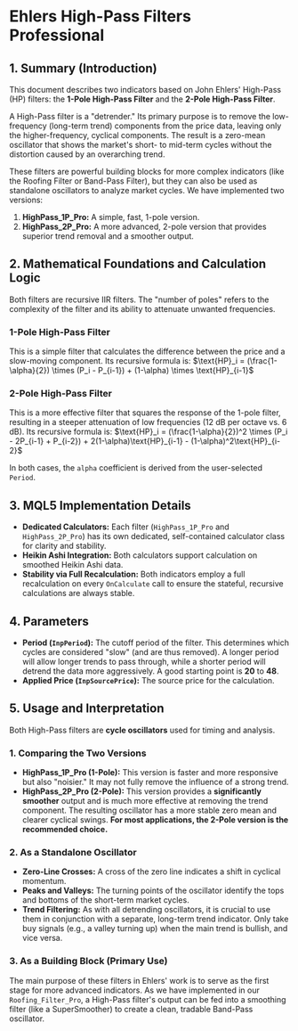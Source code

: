# Ehlers High-Pass Filters Professional

## 1. Summary (Introduction)

This document describes two indicators based on John Ehlers' High-Pass (HP) filters: the **1-Pole High-Pass Filter** and the **2-Pole High-Pass Filter**.

A High-Pass filter is a "detrender." Its primary purpose is to remove the low-frequency (long-term trend) components from the price data, leaving only the higher-frequency, cyclical components. The result is a zero-mean oscillator that shows the market's short- to mid-term cycles without the distortion caused by an overarching trend.

These filters are powerful building blocks for more complex indicators (like the Roofing Filter or Band-Pass Filter), but they can also be used as standalone oscillators to analyze market cycles. We have implemented two versions:

1. **HighPass_1P_Pro:** A simple, fast, 1-pole version.
2. **HighPass_2P_Pro:** A more advanced, 2-pole version that provides superior trend removal and a smoother output.

## 2. Mathematical Foundations and Calculation Logic

Both filters are recursive IIR filters. The "number of poles" refers to the complexity of the filter and its ability to attenuate unwanted frequencies.

### 1-Pole High-Pass Filter

This is a simple filter that calculates the difference between the price and a slow-moving component. Its recursive formula is:
$\text{HP}_i = (\frac{1-\alpha}{2}) \times (P_i - P_{i-1}) + (1-\alpha) \times \text{HP}_{i-1}$

### 2-Pole High-Pass Filter

This is a more effective filter that squares the response of the 1-pole filter, resulting in a steeper attenuation of low frequencies (12 dB per octave vs. 6 dB). Its recursive formula is:
$\text{HP}_i = (\frac{1-\alpha}{2})^2 \times (P_i - 2P_{i-1} + P_{i-2}) + 2(1-\alpha)\text{HP}_{i-1} - (1-\alpha)^2\text{HP}_{i-2}$

In both cases, the `alpha` coefficient is derived from the user-selected `Period`.

## 3. MQL5 Implementation Details

* **Dedicated Calculators:** Each filter (`HighPass_1P_Pro` and `HighPass_2P_Pro`) has its own dedicated, self-contained calculator class for clarity and stability.
* **Heikin Ashi Integration:** Both calculators support calculation on smoothed Heikin Ashi data.
* **Stability via Full Recalculation:** Both indicators employ a full recalculation on every `OnCalculate` call to ensure the stateful, recursive calculations are always stable.

## 4. Parameters

* **Period (`InpPeriod`):** The cutoff period of the filter. This determines which cycles are considered "slow" (and are thus removed). A longer period will allow longer trends to pass through, while a shorter period will detrend the data more aggressively. A good starting point is **20** to **48**.
* **Applied Price (`InpSourcePrice`):** The source price for the calculation.

## 5. Usage and Interpretation

Both High-Pass filters are **cycle oscillators** used for timing and analysis.

### **1. Comparing the Two Versions**

* **HighPass_1P_Pro (1-Pole):** This version is faster and more responsive but also "noisier." It may not fully remove the influence of a strong trend.
* **HighPass_2P_Pro (2-Pole):** This version provides a **significantly smoother** output and is much more effective at removing the trend component. The resulting oscillator has a more stable zero mean and clearer cyclical swings. **For most applications, the 2-Pole version is the recommended choice.**

### **2. As a Standalone Oscillator**

* **Zero-Line Crosses:** A cross of the zero line indicates a shift in cyclical momentum.
* **Peaks and Valleys:** The turning points of the oscillator identify the tops and bottoms of the short-term market cycles.
* **Trend Filtering:** As with all detrending oscillators, it is crucial to use them in conjunction with a separate, long-term trend indicator. Only take buy signals (e.g., a valley turning up) when the main trend is bullish, and vice versa.

### **3. As a Building Block (Primary Use)**

The main purpose of these filters in Ehlers' work is to serve as the first stage for more advanced indicators. As we have implemented in our `Roofing_Filter_Pro`, a High-Pass filter's output can be fed into a smoothing filter (like a SuperSmoother) to create a clean, tradable Band-Pass oscillator.
